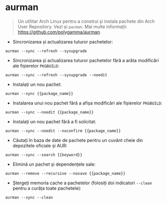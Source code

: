 # aurman

> Un utilitar Arch Linux pentru a construi și instala pachete din Arch User Repository.
> Vezi și `pacman`.
> Mai multe informații: <https://github.com/polygamma/aurman>.

- Sincronizarea și actualizarea tuturor pachetelor:

`aurman --sync --refresh --sysupgrade`

- Sincronizarea și actualizarea tuturor pachetelor fără a arăta modificări ale fișierelor `PKGBUILD`:

`aurman --sync --refresh --sysupgrade --noedit`

- Instalați un nou pachet:

`aurman --sync {{package_name}}`

- Instalarea unui nou pachet fără a afișa modificări ale fișierelor `PKGBUILD`:

`aurman --sync --noedit {{package_name}}`

- Instalați un nou pachet fără a fi solicitat:

`aurman --sync --noedit --noconfirm {{package_name}}`

- Căutați în baza de date de pachete pentru un cuvânt cheie din depozitele oficiale și AUR:

`aurman --sync --search {{keyword}}`

- Elimină un pachet și dependențele sale:

`aurman --remove --recursive --nosave {{package_name}}`

- Ștergeți memoria cache a pachetelor (folosiți doi indicatori `--clean` pentru a curăța toate pachetele):

`aurman --sync --clean`
